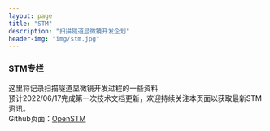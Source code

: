 ```yaml
---
layout: page
title: "STM"
description: "扫描隧道显微镜开发企划"
header-img: "img/stm.jpg"
---
```


### STM专栏  
这里将记录扫描隧道显微镜开发过程的一些资料  
预计2022/06/17完成第一次技术文档更新，欢迎持续关注本页面以获取最新STM资讯。  
Github页面：[OpenSTM](https://github.com/Dimsmary/OpenSTM)


